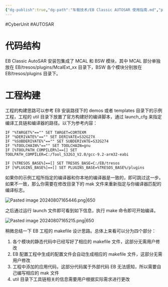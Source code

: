 ```yaml
---
{"dg-publish":true,"dg-path":"车载技术/EB Classic AUTOSAR 使用指南.md","permalink":"/车载技术/EB Classic AUTOSAR 使用指南/","created":"2024-08-07T16:37:54.000+08:00","updated":"2024-09-08T16:33:31.000+08:00"}
---
```


#CyberUnit #AUTOSAR 

# 代码结构

EB Classic AutoSAR 安装包集成了 MCAL 和 BSW 模块，其中 MCAL 部分单独放在 EB/tresos/plugins/McalExt_xx 目录下，BSW 各个模块分别放在 EB/tresos/plugins 目录下。

# 工程构建

工程的构建思路可以参考 EB 安装路径下的 demos 或者 templates 目录下的示例工程，工程的 util 目录下放置了官方构建好的编译脚本，通过 launch_cfg 来指定编译工具链和编译器的路径。以下为参考内容：

``` shell
IF "%TARGET%"=="" SET TARGET=CORTEXM
IF "%DERIVATE%"=="" SET DERIVATE=S32G27X
IF "%SUBDERIVATE%"=="" SET SUBDERIVATE=S32G274
IF "%TOOLCHAIN%"=="" SET TOOLCHAIN=gnu
IF [%TOOLPATH_COMPILER%]==[] SET TOOLPATH_COMPILER=C:/Tool_S32G3_V2.0/gcc-9.2-arm32-eabi

IF [%TRESOS_BASE%]==[] SET TRESOS_BASE=C:/EB/tresos
IF [%PLUGINS_BASE%]==[] SET PLUGINS_BASE=%TRESOS_BASE%/plugins
```

如果你的示例工程所指定的编译器和你本地的编译器是一致的，即可跳过这一步。如果不一致，那么你需要在修改目录下的 mak 文件来重新指定与你编译器匹配的编译标志。

![Pasted image 20240807165446.png|650](/img/user/0.Asset/resource/Pasted%20image%2020240807165446.png)

之后通过运行 launch 文件即可看到如下信息，执行 make 命令即可开始编译。

![Pasted image 20240807165215.png|650](/img/user/0.Asset/resource/Pasted%20image%2020240807165215.png)

稍微总结一下 EB 工程的 makefile 设计思路。总体上来看可以分为四个部分：

1. 各个模块的静态代码中已经写好了相应的 makefile 文件，这部分无需用户修改
2. EB 配置工程中生成的配置文件会自动生成相应的 makefile 文件，这部分无需用户修改
3. 工程中添加的应用代码，这部分代码属于外部代码 EB 无法感知，所以需要自己编写相应的 mak 文件
4. util 目录下工具链相关的信息需要用户根据实际需求进行更改